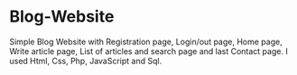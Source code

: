 # Blog-Website

Simple Blog Website with Registration page, Login/out page, Home page, Write article page, List of articles and search page and last Contact page.
I used Html, Css, Php, JavaScript and Sql.
